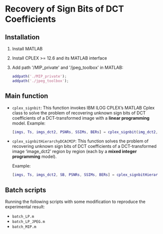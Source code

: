 # Recovery of Sign Bits of DCT Coefficients

## Installation

1. Install MATLAB

2. Install CPLEX >= 12.6 and its MATLAB interface

3. Add path '/MIP_private' and '/jpeg_toolbox' in MATLAB:

   ```matlab
   addpath('./MIP_private');
   addpath('./jpeg_toolbox');
   ```

## Main function

- `cplex_signbit`: This function invokes IBM ILOG CPLEX’s MATLAB Cplex class to solve the problem of recovering unknown sign bits of DCT coefficients of a DCT-transformed image with a **linear programming** model. 
  Example:

  ```matlab
  [imgs, Ts, imgs_dct2, PSNRs, SSIMs, BERs] = cplex_signbit(img_dct2, mask, DCpre_mode, DCTabs_min, relaxX, relaxZ, recovery_method, bDClevelshifted, H, W, Xmax)
  ```

- `cplex_signbitHierarchyDCACMIP`: This function solves the problem of recovering unknown sign bits of DCT coefficients of a DCT-transformed image ‘image_dct2’ region by region (each by a **mixed integer programming** model).

  Example:

  ```matlab
  [imgs, Ts, imgs_dct2, SB, PSNRs, SSIMs, BERs] = cplex_signbitHierarchyDCACMIP(img_dct2, mask, regionSize_H, regionSize_W, DCpred_mode, DCdepend, relaxXBound, relaxZBound, DCpassByRegion, DCTabs_min, timeLimit, relatGap, DCpass_method, recovery_method, relaxXBound_LP, relaxZBound_LP, bDClevelshifted, H, W, Xmax, fileLabel)
  ```

## Batch scripts

Running the following scripts with some modification to reproduce the experimental result:

- `batch_LP.m`
- `batch_LP_JPEG.m`
- `batch_MIP.m`